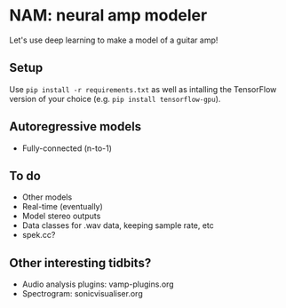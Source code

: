 # NAM: neural amp modeler

Let's use deep learning to make a model of a guitar amp!

## Setup

Use `pip install -r requirements.txt` as well as intalling the TensorFlow version of your choice (e.g. `pip install tensorflow-gpu`).

## Autoregressive models

* Fully-connected (n-to-1)

## To do

* Other models
* Real-time (eventually)
* Model stereo outputs
* Data classes for .wav data, keeping sample rate, etc
* spek.cc?

## Other interesting tidbits?

* Audio analysis plugins: vamp-plugins.org
* Spectrogram: sonicvisualiser.org

